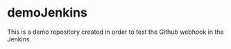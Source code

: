 # demoJenkins
This is a demo repository created in order to test the Github webhook in the Jenkins.
